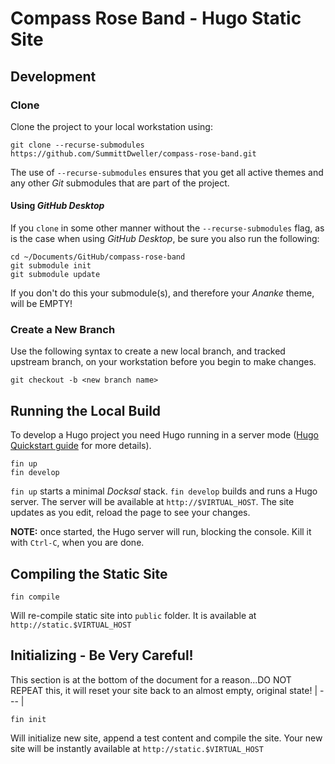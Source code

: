 # Compass Rose Band - Hugo Static Site


## Development

### Clone
Clone the project to your local workstation using:
```
git clone --recurse-submodules https://github.com/SummittDweller/compass-rose-band.git
```

The use of `--recurse-submodules` ensures that you get all active themes and any other _Git_ submodules that are part of the project.

#### Using _GitHub Desktop_
If you `clone` in some other manner without the `--recurse-submodules` flag, as is the case when using _GitHub Desktop_, be sure you also run the following:

```
cd ~/Documents/GitHub/compass-rose-band
git submodule init
git submodule update
```

If you don't do this your submodule(s), and therefore your _Ananke_ theme, will be EMPTY!

### Create a New Branch
Use the following syntax to create a new local branch, and tracked upstream branch, on your workstation before you begin to make changes.
```
git checkout -b <new branch name>
```

## Running the Local Build
To develop a Hugo project you need Hugo running in a server mode ([Hugo Quickstart guide](https://gohugo.io/getting-started/quick-start/) for more details).

```
fin up
fin develop
```

`fin up` starts a minimal _Docksal_ stack.  `fin develop` builds and runs a Hugo server. The server will be available at `http://$VIRTUAL_HOST`.
The site updates as you edit, reload the page to see your changes.

**NOTE:** once started, the Hugo server will run, blocking the console. Kill it with `Ctrl-C`, when you are done.

## Compiling the Static Site

```
fin compile
```

Will re-compile static site into `public` folder. It is available at `http://static.$VIRTUAL_HOST`

## Initializing - Be Very Careful!

This section is at the bottom of the document for a reason...DO NOT REPEAT this, it will reset your site back to an almost empty, original state!
| --- |

```
fin init
```

Will initialize new site, append a test content and compile the site. Your new site will be instantly available at `http://static.$VIRTUAL_HOST`
